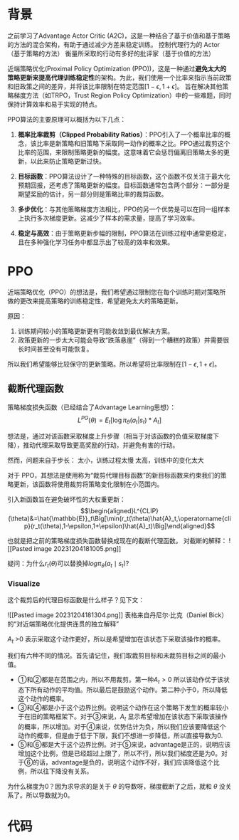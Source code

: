 # 背景
 之前学习了Advantage Actor Critic (A2C)，这是一种结合了基于价值和基于策略的方法的混合架构，有助于通过减少方差来稳定训练。
	 控制代理行为的 Actor（基于策略的方法）
	 衡量所采取的行动有多好的批评家（基于价值的方法）

近端策略优化(Proximal Policy Optimization (PPO))，这是一种通过**避免太大的策略更新来提高代理训练稳定性**的架构。为此，我们使用一个比率来指示当前政策和旧政策之间的差异，并将该比率限制在特定范围$[1-\epsilon,1+\epsilon]$。 旨在解决其他策略梯度方法（如TRPO，Trust Region Policy Optimization）中的一些难题，同时保持计算效率和易于实现的特点。

PPO算法的主要原理可以概括为以下几点：

1. **概率比率裁剪（Clipped Probability Ratios）**：PPO引入了一个概率比率的概念，该比率是新策略和旧策略下采取同一动作的概率之比。PPO通过裁剪这个比率的范围，来限制策略更新的幅度。这意味着它会惩罚偏离旧策略太多的更新，以此来防止策略更新过快。

2. **目标函数**：PPO算法设计了一种特殊的目标函数，这个函数不仅关注于最大化预期回报，还考虑了策略更新的幅度。目标函数通常包含两个部分：一部分是期望奖励的估计，另一部分则是策略比率的裁剪函数。

3. **多步优化**：与其他策略梯度方法相比，PPO的另一个优势是可以在同一组样本上执行多次梯度更新。这减少了样本的需求量，提高了学习效率。

4. **稳定与高效**：由于策略更新步幅的限制，PPO算法在训练过程中通常更稳定，且在多种强化学习任务中都显示出了较高的效率和效果。

# PPO
近端策略优化（PPO）的想法是，我们希望通过限制您在每个训练时期对策略所做的更改来提高策略的训练稳定性，希望避免太大的策略更新。

原因：
1. 训练期间较小的策略更新更有可能收敛到最优解决方案。
2. 政策更新的一步太大可能会导致“跌落悬崖”（得到一个糟糕的政策）并需要很长时间甚至没有可能恢复。


所以我们希望能够比较保守的更新策略。所以希望将比率限制在$[1-\epsilon,1+\epsilon]$。

## 截断代理函数

策略梯度损失函数（已经结合了Advantage Learning思想）：
$$L^{PG}(\theta)=E_{t}[\operatorname{log}\pi_{\theta}(a_{t}|s_{t})*A_{t}]$$


想法是，通过对该函数采取梯度上升步骤（相当于对该函数的负值采取梯度下降），推动代理采取导致更高奖励的行动，并避免有害的行动。

然而，问题来自于步长：
	太小，训练过程太慢
	太高，训练中的变化太大


对于 PPO，其想法是使用称为“裁剪代理目标函数”的新目标函数来约束我们的策略更新，该函数将使用裁剪将策略变化限制在小范围内。

引入新函数旨在避免破坏性的大权重更新：
$$\begin{aligned}L^{CLIP}(\theta)&=\hat{\mathbb{E}}_t\Big[\min(r_t(\theta)\hat{A}_t,\operatorname{clip}(r_t(\theta),1-\epsilon,1+\epsilon)\hat{A}_t)\Big]\end{aligned}$$

也就是把之前的策略梯度损失函数替换成现在的截断代理函数。
对截断的解释：
![[Pasted image 20231204181005.png]]

疑问：为什么$r_t(\theta)$可以替换掉$log\pi_\theta(a_t \mid s_t)$?
### Visualize

这个裁剪后的代理目标函数是什么样子？见下文：

![[Pasted image 20231204181304.png]]
表格来自丹尼尔·比克（Daniel Bick）的“对近端策略优化提供连贯的独立解释”

$A_t$ >0 表示采取这个动作更好，所以是希望增加在该状态下采取该操作的概率。

我们有六种不同的情况。首先请记住，我们取裁剪目标和未裁剪目标之间的最小值。
- ①和②都是在范围之内，所以不用裁剪。第一种$A_t>0$ 所以该动作优于该状态下所有动作的平均值。所以最后是鼓励这个动作。第二种小于0，所以降低这个动作的概率。
- ③和④都是小于这个边界比例。说明这个动作在这个策略下发生的概率较小于在旧的策略框架下。对于③来说，$A_t$ 显示希望增加在该状态下采取该操作的概率，所以增加。对于④来说，优势估计为负，所以我们应该要降低这个动作的概率，但是由于低于下限，我们不想进一步降低，所以直接导数为0.
- ⑤和⑥都是大于这个边界比例。对于⑤来说，advantage是正的，说明应该增加这个比例，但是已经超过上限了，所以不行，所以我们梯度还是为0。对于⑥的话，advantage是负的，说明这个动作不好，我们应该降低这个比例，所以往下降没有关系。


为什么梯度为0？因为求导求的是关于 $\theta$ 的导数呀，梯度截断了之后，就和 $\theta$ 没关系了。所以导数就为0。

# 代码



